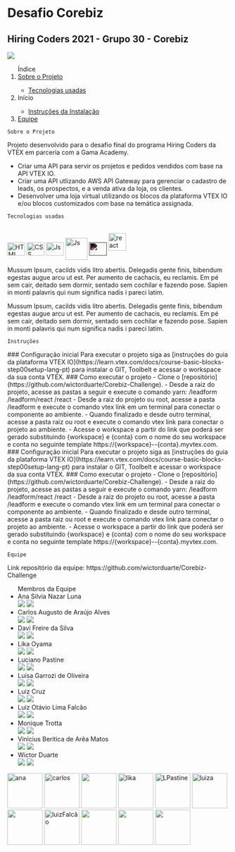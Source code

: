 # Desafio Corebiz

## Hiring Coders 2021 - Grupo 30 - Corebiz

<div>
    <img src="https://scontent.frec31-1.fna.fbcdn.net/v/t1.6435-9/64898951_1311371512350085_3889026250110402560_n.png?_nc_cat=103&ccb=1-5&_nc_sid=e3f864&_nc_eui2=AeG3Z1gxHmm2L8WYr0kjKsVncKq6DU8uVLNwqroNTy5Us1GqwCmM-CnrrcvLWpxTorMRLZs8sUVUfqnfg41xcbE4&_nc_ohc=bWSSVppxbp0AX8TT72H&_nc_ht=scontent.frec31-1.fna&oh=71ef3c5f50c1de321941175cf6219cd7&oe=6153F13C"/>
</div>

<div>
<ol>Índice
        <li><a href="#sobre">Sobre o Projeto</a></li>
            <ul>
                <li>
                    <a href="#tecnologias">Tecnologias usadas</a>
                </li>
            </ul>
        <li>
            <a>Início</a>
        </li>
            <ul>
                <li>
                    <a href="#instrucoes">Instruções da Instalação</a>
                </li>
            </ul>
        <li>
            <a href="#equipe">Equipe</a>
        </li>
</ol>
</div>


``` Sobre o Projeto ```
<div id="sobre">
    <p>
        Projeto desenvolvido para o desafio final do programa Hiring Coders da VTEX em parceria com a Gama Academy.
    </p>
    <p>
        <ul>
        <li>Criar uma API para servir os projetos e pedidos vendidos com base na API VTEX IO.
        </li>
        <li>Criar uma API utlizando AWS API Gateway para gerenciar o cadastro de leads, os prospectos, e a venda ativa da loja, os clientes.
        </li>
        <li>Desenvolver uma loja virtual utilizando os blocos da plataforma VTEX IO e/ou blocos customizados com base na temática assignada.
        </li>
        </ul>
    </p>
</div>

``` Tecnologias usadas ```
<div id="tecnologias">
    <div style="display: inline_block"><br>
        <img align="center" alt="HTML" height="30" width="40" src="https://raw.githubusercontent.com/devicons/devicon/master/icons/html5/html5-original.svg"/>
        <img align="center" alt="CSS" height="30" width="40" src="https://raw.githubusercontent.com/devicons/devicon/master/icons/css3/css3-original.svg"/>
        <img align="center" alt="Js" height="30" width="40" src="https://raw.githubusercontent.com/devicons/devicon/master/icons/javascript/javascript-plain.svg"/>
        <img align="center" alt="Js" height="50" width="50" src="./assets/images/logos/vtex.png"/>
        <img align="center" alt="HTML" height="30" width="40" style="filter:invert(1);" src="https://upload.wikimedia.org/wikipedia/commons/9/93/Amazon_Web_Services_Logo.svg" />
        <img src="https://raw.githubusercontent.com/devicons/devicon/master/icons/react/react-original-wordmark.svg" alt="react" width="40" height="40"/>
    </div>
    <p>Mussum Ipsum, cacilds vidis litro abertis. Delegadis gente finis, bibendum egestas augue arcu ut est. Per aumento de cachacis, eu reclamis. Em pé sem cair, deitado sem dormir, sentado sem cochilar e fazendo pose. Sapien in monti palavris qui num significa nadis i pareci latim.
    </p>
    <p>
    Mussum Ipsum, cacilds vidis litro abertis. Delegadis gente finis, bibendum egestas augue arcu ut est. Per aumento de cachacis, eu reclamis. Em pé sem cair, deitado sem dormir, sentado sem cochilar e fazendo pose. Sapien in monti        palavris qui num significa nadis i pareci latim.
    </p>
</div>

``` Instruções ```
<div id="instrucoes">
### Configuração inicial
Para executar o projeto siga as [instruções do guia da plataforma VTEX IO](https://learn.vtex.com/docs/course-basic-blocks-step00setup-lang-pt) para instalar o GIT, Toolbelt e acessar o workspace da sua conta VTEX.
### Como executar o projeto
- Clone o [repositório](https://github.com/wictorduarte/Corebiz-Challenge).
- Desde a raiz do projeto, acesse as pastas a seguir e execute o comando yarn:
/leadform
/leadform/react
/react
- Desde a raiz do projeto ou root, acesse a pasta /leadform e execute o comando vtex link em um terminal para conectar o componente ao ambiente.
- Quando finalizado e desde outro terminal, acesse a pasta raiz ou root e execute o comando vtex link para conectar o projeto ao ambiente.
- Acesse o workspace a partir do link que poderá ser gerado substituindo {workspace} e {conta} com o nome do seu workspace e conta no seguinte template https://{workspace}--{conta}.myvtex.com.
</div>
### Configuração inicial
Para executar o projeto siga as [instruções do guia da plataforma VTEX IO](https://learn.vtex.com/docs/course-basic-blocks-step00setup-lang-pt) para instalar o GIT, Toolbelt e acessar o workspace da sua conta VTEX.
### Como executar o projeto
- Clone o [repositório](https://github.com/wictorduarte/Corebiz-Challenge).
- Desde a raiz do projeto, acesse as pastas a seguir e execute o comando yarn:
/leadform
/leadform/react
/react
- Desde a raiz do projeto ou root, acesse a pasta /leadform e execute o comando vtex link em um terminal para conectar o componente ao ambiente.
- Quando finalizado e desde outro terminal, acesse a pasta raiz ou root e execute o comando vtex link para conectar o projeto ao ambiente.
- Acesse o workspace a partir do link que poderá ser gerado substituindo {workspace} e {conta} com o nome do seu workspace e conta no seguinte template https://{workspace}--{conta}.myvtex.com.

``` Equipe ```
<div id="equipe">
    <p>
        Link repositório da equipe: 
        <a>https://github.com/wictorduarte/Corebiz-Challenge</a>
    </p>
</div>

<div id="membros">
    <ul>
            Membros da Equipe
            <a>
                <li>Ana Silvia Nazar Luna</li>
                <a href="https://github.com/AnaNazar" target="_blank"><img src="https://img.shields.io/badge/GitHub-100000?style=for-the-badge&logo=github&logoColor=white" target="_blank"></a> 
                <a href="https://www.linkedin.com/in/ananazar/" target="_blank"><img src="https://img.shields.io/badge/-LinkedIn-%230077B5?style=for-the-badge&logo=linkedin&logoColor=white" target="_blank"></a> 
            </a>
            <a>
                <li>Carlos Augusto de Araújo Alves</li>
                <a href="https://github.com/carlosaalves10" target="_blank"><img src="https://img.shields.io/badge/GitHub-100000?style=for-the-badge&logo=github&logoColor=white" target="_blank"></a> 
                <a href="https://www.linkedin.com/in/carlos-augusto-ara%C3%BAjo-alves-9971515a/" target="_blank"><img src="https://img.shields.io/badge/-LinkedIn-%230077B5?style=for-the-badge&logo=linkedin&logoColor=white" target="_blank"></a> 
            </a>
            <a>
                <li>Davi Freire da Silva</li>
                <a href="https://github.com/DaviFreiredaSilva" target="_blank"><img src="https://img.shields.io/badge/GitHub-100000?style=for-the-badge&logo=github&logoColor=white" target="_blank"></a> 
                <a href="https://www.linkedin.com/in/wictorduartearaujo/" target="_blank"><img src="https://img.shields.io/badge/-LinkedIn-%230077B5?style=for-the-badge&logo=linkedin&logoColor=white" target="_blank"></a> 
            </a>
            <a>
            <li>Lika Oyama</li>
            <a href="https://github.com/likaoyama" target="_blank"><img src="https://img.shields.io/badge/GitHub-100000?style=for-the-badge&logo=github&logoColor=white" target="_blank"></a> 
            <a href="https://www.linkedin.com/in/likaoyama/" target="_blank"><img src="https://img.shields.io/badge/-LinkedIn-%230077B5?style=for-the-badge&logo=linkedin&logoColor=white" target="_blank"></a> 
            </a>
            <a>
                <li>Luciano Pastine</li>
                <a href="https://github.com/LPastine" target="_blank"><img src="https://img.shields.io/badge/GitHub-100000?style=for-the-badge&logo=github&logoColor=white" target="_blank"></a> 
                <a href="https://www.linkedin.com/in/luciano-pastine/" target="_blank"><img src="https://img.shields.io/badge/-LinkedIn-%230077B5?style=for-the-badge&logo=linkedin&logoColor=white" target="_blank"></a> 
            </a>
            <a>
                <li>Luísa Garrozi de Oliveira</li>
                <a href="https://github.com/luisagarrozi" target="_blank"><img src="https://img.shields.io/badge/GitHub-100000?style=for-the-badge&logo=github&logoColor=white" target="_blank"></a> 
                <a href="https://www.linkedin.com/in/wictorduartearaujo/" target="_blank"><img src="https://img.shields.io/badge/-LinkedIn-%230077B5?style=for-the-badge&logo=linkedin&logoColor=white" target="_blank"></a> 
            </a>
            <a>
                <li>Luiz Cruz</li>
                <a href="https://github.com/luizrcruzo" target="_blank"><img src="https://img.shields.io/badge/GitHub-100000?style=for-the-badge&logo=github&logoColor=white" target="_blank"></a> 
                <a href="LinkedIn.com/in/luizrcruzo" target="_blank"><img src="https://img.shields.io/badge/-LinkedIn-%230077B5?style=for-the-badge&logo=linkedin&logoColor=white" target="_blank"></a> 
            </a>
            <a>
                <li>Luiz Otávio Lima Falcão</li>
                <a href="https://github.com/llfalcao" target="_blank"><img src="https://img.shields.io/badge/GitHub-100000?style=for-the-badge&logo=github&logoColor=white" target="_blank"></a> 
                <a href="https://www.linkedin.com/in/llfalcao/" target="_blank"><img src="https://img.shields.io/badge/-LinkedIn-%230077B5?style=for-the-badge&logo=linkedin&logoColor=white" target="_blank"></a> 
            </a>
            <a>
                <li>Monique Trotta</li>
                <a href="https://github.com/moniquetrotta" target="_blank"><img src="https://img.shields.io/badge/GitHub-100000?style=for-the-badge&logo=github&logoColor=white" target="_blank"></a> 
                <a href="https://www.linkedin.com/in/moniquetrotta/" target="_blank"><img src="https://img.shields.io/badge/-LinkedIn-%230077B5?style=for-the-badge&logo=linkedin&logoColor=white" target="_blank"></a> 
            </a>
            <a>
                <li>Vinícius Beritica de Arêa Matos</li>
                <a href="https://github.com/wictorduarte" target="_blank"><img src="https://img.shields.io/badge/GitHub-100000?style=for-the-badge&logo=github&logoColor=white" target="_blank"></a> 
                <a href="https://www.linkedin.com/in/vinicius-beritica-de-area-matos/" target="_blank"><img src="https://img.shields.io/badge/-LinkedIn-%230077B5?style=for-the-badge&logo=linkedin&logoColor=white" target="_blank"></a> 
            </a>
            <a>
                <li>Wictor Duarte</li>
                <a href="https://github.com/wictorduarte" target="_blank"><img src="https://img.shields.io/badge/GitHub-100000?style=for-the-badge&logo=github&logoColor=white" target="_blank"></a>  
                <a href="https://www.linkedin.com/in/wictorduartearaujo/" target="_blank"><img src="https://img.shields.io/badge/-LinkedIn-%230077B5?style=for-the-badge&logo=linkedin&logoColor=white" target="_blank"></a>
            <a>
        </ul>
</div>

<div>
    <img id="ana" width="80px" height="80px" alt="ana" src="https://avatars.githubusercontent.com/u/49574403?v=4"/>
    <img id="carlos" width="80px" height="80px" alt="carlos" src="https://avatars.githubusercontent.com/u/85580151?v=4"/>
    <img id="davi" width="80px" height="80px" src="https://avatars.githubusercontent.com/u/62112529?v=4"/>
    <img id="lika" width="80px" height="80px" alt="lika" src="https://avatars.githubusercontent.com/u/84423465?v=4"/>
    <img id="LPastine" width="80px" height="80px" alt="LPastine" src="https://avatars.githubusercontent.com/u/42503263?v=4"/>
    <img id="luiza" width="80px" height="80px" alt="luiza" src="https://avatars.githubusercontent.com/u/86435019?v=4"/>
    <img id="luizCruz" width="80px" height="80px" src="https://avatars.githubusercontent.com/u/49574403?v=4"/>
    <img id="luizFalcão" width="80px" height="80px" alt="luizFalcão" src="https://avatars.githubusercontent.com/u/39093175?v=4"/>
    <img id="monique" width="80px" height="80px" src="https://avatars.githubusercontent.com/u/71344623?v=4"/>
    <img id="vinicius" width="80px" height="80px" src="https://avatars.githubusercontent.com/u/71344623?v=4"/>
    <img id="wictor" width="80px" height="80px" src="https://avatars.githubusercontent.com/u/60316433?v=4"/>
</div>
